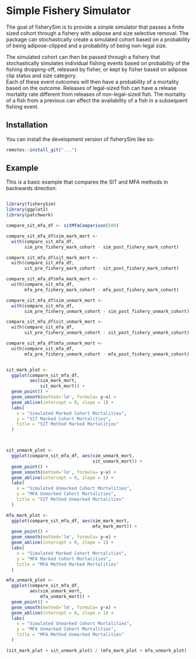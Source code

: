 
# Simple Fishery Simulator

<!-- badges: start -->
<!-- badges: end -->

The goal of fisherySim is to provide a simple simulator that passes a finite sized cohort
through a fishery with adipose and size selective removal.  The package can 
stochastically create a simulated cohort based on a probability of being adipose-clipped and
a probability of being non-legal size.

The simulated cohort can then be passed through a fishery that stochastically 
simulates individual fishing events based on probability of the fishing dropping-off, 
released by fisher, or kept by fisher based on adipose clip status and size category.  
Each of these event outcomes will then have a probability of a mortality based on the outcome.
Releases of legal-sized fish can have a release mortality rate different from releases
of non-legal-sized fish.  The mortality of a fish from a previous can affect the availability 
of a fish in a subsequent fishing event.

## Installation

You can install the development version of fisherySim like so:

``` r
remotes::install_git("...")

```

## Example

This is a basic example that compares the SIT and MFA methods in backwards direction:

``` r

library(fisherySim)
library(ggplot2)
library(patchwork)

compare_sit_mfa_df <- sitMfaComparison(500)

compare_sit_mfa_df$sim_mark_mort <-
  with(compare_sit_mfa_df,
       sim_pre_fishery_mark_cohort - sim_post_fishery_mark_cohort)

compare_sit_mfa_df$sit_mark_mort <-
  with(compare_sit_mfa_df,
       sit_pre_fishery_mark_cohort - sit_post_fishery_mark_cohort)

compare_sit_mfa_df$mfa_mark_mort <-
  with(compare_sit_mfa_df,
       mfa_pre_fishery_mark_cohort - mfa_post_fishery_mark_cohort)

compare_sit_mfa_df$sim_unmark_mort <-
  with(compare_sit_mfa_df,
       sim_pre_fishery_unmark_cohort - sim_post_fishery_unmark_cohort)

compare_sit_mfa_df$sit_unmark_mort <-
  with(compare_sit_mfa_df,
       sit_pre_fishery_unmark_cohort - sit_post_fishery_unmark_cohort)

compare_sit_mfa_df$mfa_unmark_mort <-
  with(compare_sit_mfa_df,
       mfa_pre_fishery_unmark_cohort - mfa_post_fishery_unmark_cohort)


sit_mark_plot <-
  ggplot(compare_sit_mfa_df,
         aes(sim_mark_mort,
             sit_mark_mort)) +
  geom_point() +
  geom_smooth(method='lm', formula= y~x) +
  geom_abline(intercept = 0, slope = 1) +
  labs(
    x = "Simulated Marked Cohort Mortalities",
    y = "SIT Marked Cohort Mortalities",
    title = "SIT Method Marked Mortalities"
  )



sit_unmark_plot <-
  ggplot(compare_sit_mfa_df, aes(sim_unmark_mort,
                                 sit_unmark_mort)) +
  geom_point() +
  geom_smooth(method='lm', formula= y~x) +
  geom_abline(intercept = 0, slope = 1) +
  labs(
    x = "Simulated Unmarked Cohort Mortalities",
    y = "MFA Unmarked Cohort Mortalities",
    title = "SIT Method Unmarked Mortalities"
  )

mfa_mark_plot <-
  ggplot(compare_sit_mfa_df, aes(sim_mark_mort,
                                 mfa_mark_mort)) +
  geom_point() +
  geom_smooth(method='lm', formula= y~x) +
  geom_abline(intercept = 0, slope = 1) +
  labs(
    x = "Simulated Marked Cohort Mortalities",
    y = "MFA Marked Cohort Mortalities",
    title = "MFA Method Marked Mortalities"
  )

mfa_unmark_plot <-
  ggplot(compare_sit_mfa_df,
         aes(sim_unmark_mort,
             mfa_unmark_mort)) +
  geom_point() +
  geom_smooth(method='lm', formula= y~x) +
  geom_abline(intercept = 0, slope = 1) +
  labs(
    x = "Simulated Unmarked Cohort Mortalities",
    y = "MFA Unmarked Cohort Mortalities",
    title = "MFA Method Unmarked Mortalities"
  )

(sit_mark_plot + sit_unmark_plot) / (mfa_mark_plot + mfa_unmark_plot)
```


